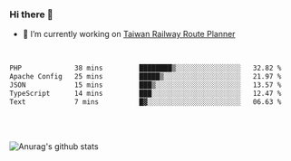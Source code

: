 ### Hi there 👋

- 🔭 I’m currently working on [Taiwan Railway Route Planner](https://github.com/Taiwan-Railway-Route-Planner)

<br/>

<!--START_SECTION:waka-->

```txt
PHP             38 mins         ████████▒░░░░░░░░░░░░░░░░   32.82 %
Apache Config   25 mins         █████▒░░░░░░░░░░░░░░░░░░░   21.97 %
JSON            15 mins         ███▒░░░░░░░░░░░░░░░░░░░░░   13.57 %
TypeScript      14 mins         ███░░░░░░░░░░░░░░░░░░░░░░   12.47 %
Text            7 mins          █▓░░░░░░░░░░░░░░░░░░░░░░░   06.63 %
```

<!--END_SECTION:waka-->

<br/>
<br/>

![Anurag's github stats](https://github-readme-stats.vercel.app/api?username=DepickereSven&show_icons=true&theme=tokyonight)



<!--
**DepickereSven/DepickereSven** is a ✨ _special_ ✨ repository because its `README.md` (this file) appears on your GitHub profile.

Here are some ideas to get you started:

- 🔭 I’m currently working on ...
- 🌱 I’m currently learning ...
- 👯 I’m looking to collaborate on ...
- 🤔 I’m looking for help with ...
- 💬 Ask me about ...
- 📫 How to reach me: ...
- 😄 Pronouns: ...
- ⚡ Fun fact: ...
-->

